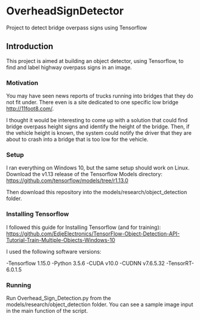 # OverheadSignDetector
Project to detect bridge overpass signs using Tensorflow

## Introduction
This project is aimed at building an object detector, using Tensorflow, to find and label highway overpass signs in an image.

### Motivation
You may have seen news reports of trucks running into bridges that they do not fit under. There even is a site dedicated to one specific low bridge http://11foot8.com/.

I thought it would be interesting to come up with a solution that could find bridge overpass height signs and identify the height of the bridge. Then, if the vehicle height is known, the system could notify the driver that they are about to crash into a bridge that is too low for the vehicle. 

### Setup
I ran everything on Windows 10, but the same setup should work on Linux.
Download the v1.13 release of the Tensorflow Models directory: https://github.com/tensorflow/models/tree/r1.13.0

Then download this repository into the models/research/object_detection folder.

### Installing Tensorflow

I followed this guide for Installing Tensorflow (and for training): https://github.com/EdjeElectronics/TensorFlow-Object-Detection-API-Tutorial-Train-Multiple-Objects-Windows-10

I used the following software versions:

-Tensorflow 1.15.0
-Python 3.5.6
-CUDA v10.0
-CUDNN v7.6.5.32
-TensorRT-6.0.1.5

### Running
Run Overhead_Sign_Detection.py from the models/research/object_detection folder.
You can see a sample image input in the main function of the script.


